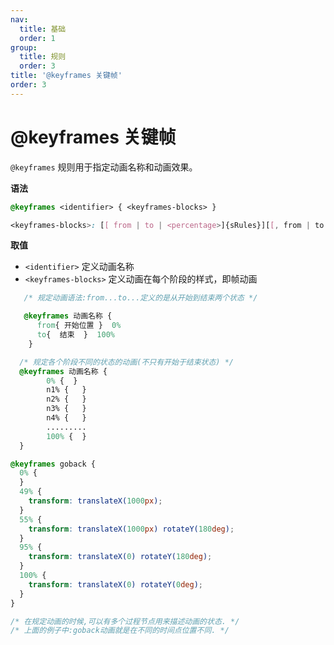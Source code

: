 ```yaml
---
nav:
  title: 基础
  order: 1
group:
  title: 规则
  order: 3
title: '@keyframes 关键帧'
order: 3
---
```


# @keyframes 关键帧

`@keyframes` 规则用于指定动画名称和动画效果。

**语法**

```css
@keyframes <identifier> { <keyframes-blocks> }
```

```css
<keyframes-blocks>: [[ from | to | <percentage>]{sRules}][[, from | to | <percentage>]{sRules}] *;
```

**取值**

- `<identifier>` 定义动画名称
- `<keyframes-blocks>` 定义动画在每个阶段的样式，即帧动画

```css
   /* 规定动画语法:from...to...定义的是从开始到结束两个状态 */

   @keyframes 动画名称 {
	  from{ 开始位置 }  0%
	  to{  结束  }  100%
	}

  /* 规定各个阶段不同的状态的动画(不只有开始于结束状态) */
  @keyframes 动画名称 {
	    0% {  }
	    n1% {   }
	    n2% {   }
	    n3% {   }
	    n4% {   }
	    .........
	    100% {  }
  }
```

```css
@keyframes goback {
  0% {
  }
  49% {
    transform: translateX(1000px);
  }
  55% {
    transform: translateX(1000px) rotateY(180deg);
  }
  95% {
    transform: translateX(0) rotateY(180deg);
  }
  100% {
    transform: translateX(0) rotateY(0deg);
  }
}

/* 在规定动画的时候,可以有多个过程节点用来描述动画的状态. */
/* 上面的例子中:goback动画就是在不同的时间点位置不同. */
```
